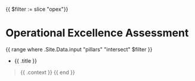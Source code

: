 {{ $filter := slice "opex"}}
# Operational Excellence Assessment

{{ range where .Site.Data.input "pillars" "intersect" $filter }}
* {{ .title }}
> {{ .context }}
{{ end }}